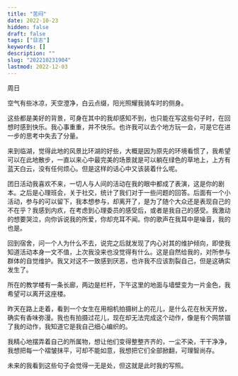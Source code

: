 ```yaml
---
title: "苦闷"
date: 2022-10-23
hidden: false
draft: false
tags: ["日志"]
keywords: []
description: ""
slug: "202210231904"
lastmod: 2022-12-03
---
```


周日

空气有些冰凉，天空澄净，白云点缀，阳光照耀我骑车时的侧身。

这些都是美好的背景，可身在其中的我却感知不到，也只能在写这些句子时，在回想时感到快乐。我心事重重，并不快乐。也许我可以去个地方玩一会，可是它在进一步的思考中失去了分量。

来到临湖，觉得此地的风景比环湖的好些，大概是因为原先的环境看惯了，我希望可以在此地散步，一直以来心中最完美的场景就是可以躺在绿色的草地上，上方有蓝天白云，没有任何烦心。但是这样的话心中又该装着什么呢。

团日活动我喜欢不来，一切人与人间的活动在我的眼中都成了表演，这是你的剧本。之后是心理班会，关于社交，统计了我们对于一些问题的回答。后面有一个小活动，参与的可以留下，我本想参与，却离开了，是为了随个大众还是表现自己的不在乎？我感到内疚，在考虑到心理委员的感受后，或者是我自己的感受。我激动的想要哭泣，向你诉说我的所爱，你却充耳不闻。你的歌声在我耳中是噪音，我的也是。

回到宿舍，问一个人为什么不去，说完之后就发现了内心对其的维护倾向，即使我知道活动本身一文不值，上次我没来也没觉得有什么。这是自然给我的，对所参与群体的自觉维护。我又对这不一致感到厌恶，也许我不应该割裂自己，但是这确实发生了。

所在的教学楼有一条长廊，两边是栏杆，下午这里的地面与墙壁变为一片金色，我希望可以离开这座楼。

昨天在路上走着，看到一个女生在用相机拍摄树上的花儿，是什么花在秋天开放，确实有香味弥漫。我也有拍摄过花儿，现在却无法完成这个动作，像是有个网禁锢了我的动作，我知道它是我自己细心编织的。

我精心地摆弄着自己的所属物，想让他们变得整整齐齐的，一尘不染，干干净净，我想把每一个褶皱抹平，可却不能如意，我想把它们全部掀翻，可理智尚存。

未来的我看到这些句子会觉得一无是处，但这就是此时我的写照。